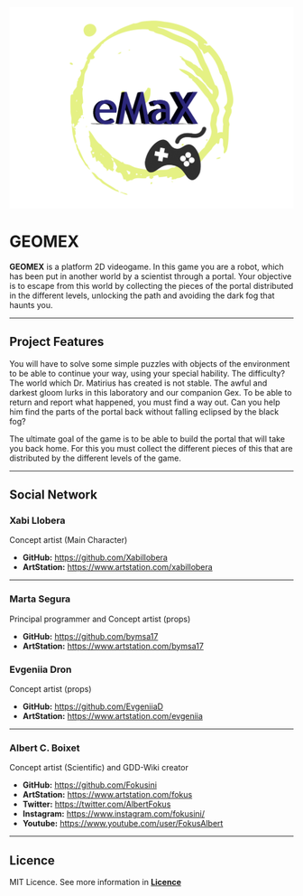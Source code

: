 ![](https://github.com/bymsa17/EMAX/blob/master/WikiResources/logo_emax_02.png)


# GEOMEX
**GEOMEX** is a platform 2D videogame. In this game you are a robot, which has been put in another world by a scientist through a portal. Your objective is to escape from this world by collecting the pieces of the portal distributed in the different levels, unlocking the path and avoiding the dark fog that haunts you. 

***

## Project Features

You will have to solve some simple puzzles with objects of the environment to be able to continue your way, using your special hability. 
The difficulty? The world which Dr. Matirius has created is not stable. The awful and darkest gloom lurks in this laboratory and our companion Gex.
To be able to return and report what happened, you must find a way out. Can you help him find the parts of the portal back without falling eclipsed by the black fog?

The ultimate goal of the game is to be able to build the portal that will take you back home. For this you must collect the different pieces of this that are distributed by the different levels of the game.

***

## Social Network
### Xabi Llobera
Concept artist (Main Character)

* **GitHub:** https://github.com/Xabillobera
* **ArtStation:** https://www.artstation.com/xabillobera
***

### Marta Segura
Principal programmer and Concept artist (props)

* **GitHub:** https://github.com/bymsa17
* **ArtStation:** https://www.artstation.com/bymsa17
###

### Evgeniia Dron
Concept artist (props)

* **GitHub:** https://github.com/EvgeniiaD
* **ArtStation:** https://www.artstation.com/evgeniia
***

### Albert C. Boixet
Concept artist (Scientific) and GDD-Wiki creator

* **GitHub:** https://github.com/Fokusini
* **ArtStation:** https://www.artstation.com/fokus
* **Twitter:** https://twitter.com/AlbertFokus
* **Instagram:** https://www.instagram.com/fokusini/
* **Youtube:** https://www.youtube.com/user/FokusAlbert
***

## Licence

MIT Licence. See more information in [**Licence**](https://github.com/bymsa17/EMAX/blob/master/LICENSE)
